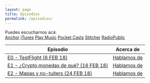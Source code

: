 ```yaml
---
layout: page
title: Episodios
permalink: /episodios/
---
```


Puedes escucharnos acá:  
[Anchor](https://anchor.fm/wolflightpodcast)  [iTunes](https://itunes.apple.com/us/podcast/wolflight/id1346042033)  [Play Music](https://playmusic.app.goo.gl/?ibi=com.google.PlayMusic&isi=691797987&ius=googleplaymusic&apn=com.google.android.music&link=https://play.google.com/music/m/Iu4tadjpbygpinsi4rcpybkfvne?t%3DWolflight%26p)  [Pocket Casts](http://pca.st/4p2e)  [Stitcher](http://stitcher.com/s?fid=169556&refid=stpr)  [RadioPublic](https://play.radiopublic.com/wolflight-WonJMO)  

| Episodio | Acerca de|    
|---|---|    
| [E0 - TestFlight (6 FEB 18)](https://anchor.fm/wolflightpodcast/episodes/Wolflight-E01---TestFlight-e12c33) | [Hablamos de](./_posts/2018-2-6-E01-TestFlight.md) |  
| [E1 - ¿Crypto monedas de qué? (16 FEB 18)](https://anchor.fm/wolflightpodcast/episodes/E1-1-Crypto-monedas-de-qu-e12o27) | [Hablamos de](./_posts/2018-2-6-E01-TestFlight.md) |  
| [E2 - Mapas y no-tuiters (24 FEB 18)](https://anchor.fm/wolflightpodcast/episodes/Wolflight-E2---Mapas-y-no-tuiters-e13gtl) | [Hablamos de](./_posts/2018-2-6-E01-TestFlight.md) |  


